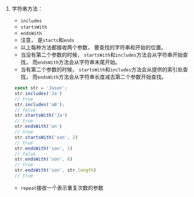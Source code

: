 1. 字符串方法： 
   * `includes`
   * `startsWith`
   * `endsWith`
   * 注意， 是`starts`和`ends`
   * 以上每种方法都接收两个参数， 要查找的字符串和开始的位置。 
   * 当没有第二个参数的时候， `startsWith`和`includes`方法会从字符串开始查找， 而`endsWith`方法会从字符串末尾开始。 
   * 当有第二个参数的时候， `startsWith`和`includes`方法会从提供的索引处查找， 而`endsWith`方法会从字符串长度减去第二个参数开始查找。 

   ```js
    const str = 'Jason';
    str.includes('Ja')
    // true
    str.includes('aB');
    // false
    str.startsWith('Ja')
    // true
    str.endsWith('on')
    // true
    str.startsWith('son', 2)
    // true
    str.endsWith('son', 1)
    // false
    str.endsWith('son', 8)
    // true
    str.endsWith('son', str.length)
    // true
   ```

   * `repeat`接收一个表示重复次数的参数
